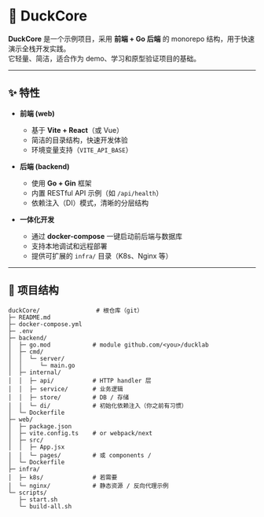 # 🐤 DuckCore

**DuckCore** 是一个示例项目，采用 **前端 + Go 后端** 的 monorepo 结构，用于快速演示全栈开发实践。  
它轻量、简洁，适合作为 demo、学习和原型验证项目的基础。

---

## ✨ 特性

- **前端 (web)**  
  - 基于 **Vite + React**（或 Vue）  
  - 简洁的目录结构，快速开发体验  
  - 环境变量支持（`VITE_API_BASE`）  

- **后端 (backend)**  
  - 使用 **Go + Gin** 框架  
  - 内置 RESTful API 示例（如 `/api/health`）  
  - 依赖注入（DI）模式，清晰的分层结构  

- **一体化开发**  
  - 通过 **docker-compose** 一键启动前后端与数据库  
  - 支持本地调试和远程部署  
  - 提供可扩展的 `infra/` 目录（K8s、Nginx 等）  

---

## 📂 项目结构

```
duckCore/                # 根仓库（git）
├─ README.md
├─ docker-compose.yml
├─ .env
├─ backend/
│  ├─ go.mod            # module github.com/<you>/ducklab
│  ├─ cmd/
│  │  └─ server/
│  │     └─ main.go
│  ├─ internal/
│  │  ├─ api/           # HTTP handler 层
│  │  ├─ service/       # 业务逻辑
│  │  ├─ store/         # DB / 存储
│  │  └─ di/            # 初始化依赖注入（你之前有习惯）
│  └─ Dockerfile
├─ web/
│  ├─ package.json
│  ├─ vite.config.ts    # or webpack/next
│  ├─ src/
│  │  ├─ App.jsx
│  │  └─ pages/         # 或 components /
│  └─ Dockerfile
├─ infra/
│  ├─ k8s/              # 若需要
│  └─ nginx/            # 静态资源 / 反向代理示例
└─ scripts/
   ├─ start.sh
   └─ build-all.sh
```